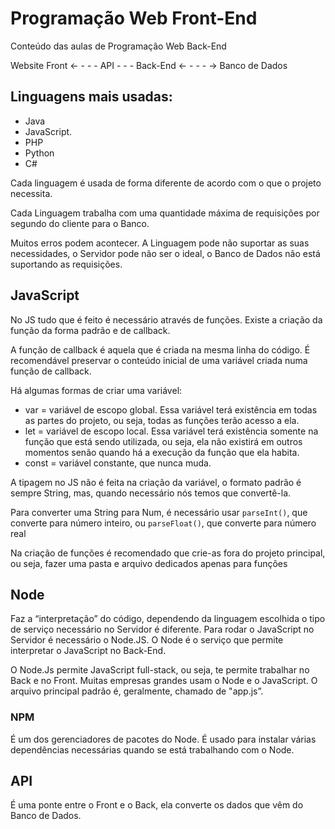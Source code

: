 # Programação Web Front-End
Conteúdo das aulas de Programação Web Back-End

Website Front ← - - - API - - - Back-End ← - - - → Banco de Dados

## Linguagens mais usadas:
- Java
- JavaScript.
- PHP
- Python
- C#

Cada linguagem é usada de forma diferente de acordo com o que o projeto necessita.

Cada Linguagem trabalha com uma quantidade máxima de requisições por segundo do cliente para o Banco.

Muitos erros podem acontecer. A Linguagem pode não suportar as suas necessidades, o Servidor pode não ser o ideal, o Banco de Dados não está suportando as requisições.

## JavaScript
No JS tudo que é feito é necessário através de funções. Existe a criação da função da forma padrão e de callback.

A função de callback é aquela que é criada na mesma linha do código. É recomendável preservar o conteúdo inicial de uma variável criada numa função de callback.

Há algumas formas de criar uma variável:
- var = variável de escopo global.
Essa variável terá existência em todas as partes do projeto, ou seja, todas as funções terão acesso a ela.
- let = variável de escopo local.
Essa variável terá existência somente na função que está sendo utilizada, ou seja, ela não existirá em outros momentos senão quando há a execução da função que ela habita.
- const = variável constante, que nunca muda.

A tipagem no JS não é feita na criação da variável, o formato padrão é sempre String, mas, quando necessário nós temos que convertê-la.

Para converter uma String para Num, é necessário usar ` parseInt() `, que converte para número inteiro, ou ` parseFloat() `, que converte para número real

Na criação de funções é recomendado que crie-as fora do projeto principal, ou seja, fazer uma pasta e arquivo dedicados apenas para funções

## Node
Faz a “interpretação” do código, dependendo da linguagem escolhida o tipo de serviço necessário no Servidor é diferente. Para rodar o JavaScript no Servidor é necessário o Node.JS. O Node é o serviço que permite interpretar o JavaScript no Back-End.

O Node.Js permite JavaScript full-stack, ou seja, te permite trabalhar no Back e no Front. Muitas empresas grandes usam o Node e o JavaScript. O arquivo principal padrão é, geralmente, chamado de "app.js”.
### NPM
É um dos gerenciadores de pacotes do Node. É usado para instalar várias dependências necessárias quando se está trabalhando com o Node.

## API
É uma ponte entre o Front e o Back, ela converte os dados que vêm do Banco de Dados.
